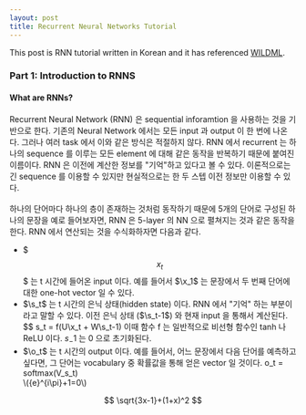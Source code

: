 ```yaml
---
layout: post
title: Recurrent Neural Networks Tutorial
---
```


This post is RNN tutorial written in Korean and it has referenced [WILDML](http://www.wildml.com/2015/09/recurrent-neural-networks-tutorial-part-1-introduction-to-rnns/).





### Part 1: Introduction to RNNS

#### What are RNNs?
  Recurrent Neural Network (RNN) 은 sequential inforamtion 을 사용하는 것을 기반으로 한다. 기존의 Neural Network 에서는 모든 input 과 output 이 한 번에 나온다. 그러나 여러 task 에서 이와 같은 방식은 적절하지 않다. RNN 에서 recurrent 는 하나의 sequence 를 이루는 모든 element 에 대해 같은 동작을 반복하기 때문에 붙여진 이름이다. RNN 은 이전에 계산한 정보를 "기억"하고 있다고 볼 수 있다. 이론적으로는 긴 sequence 를 이용할 수 있지만 현실적으로는 한   두 스텝 이전 정보만 이용할 수 있다.<br><br>
  하나의 단어마다 하나의 층이 존재하는 것처럼 동작하기 때문에 5개의 단어로 구성된 하나의 문장을 예로 들어보자면, RNN 은 5-layer 의 NN 으로 펼쳐지는 것과 같은 동작을 한다. RNN 에서 연산되는 것을 수식화하자면 다음과 같다.  

* $$${x}_{t}$$$ 는 t 시간에 들어온 input 이다. 예를 들어서 $\x_1$ 는 문장에서 두 번째 단어에 대한 one-hot vector 일 수 있다.  
* $\s_t$ 는 t 시간의 은닉 상태(hidden state) 이다. RNN 에서 "기억" 하는 부분이라고 말할 수 있다. 이전 은닉 상태 ($\s_t-1$) 와 현재 input 을 통해서 계산된다.
$$ s_t = f(U\x_t + W\s_t-1)
이때 함수 f 는 일반적으로 비선형 함수인 tanh 나 ReLU 이다. $s_-1$ 는 0 으로 초기화된다.
* $\o_t$ 는 t 시간의 output 이다. 예를 들어서, 어느 문장에서 다음 단어를 예측하고 싶다면, 그 단어는 vocabulary 중 확률값을 통해 얻은 vector 일 것이다. o_t = softmax(V_s_t)<br>
\\({e}^{i\pi}+1=0\\)


$$
\sqrt{3x-1}+(1+x)^2
$$
